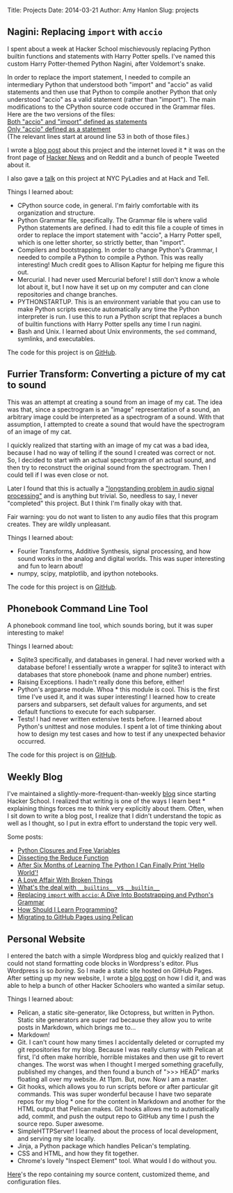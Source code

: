 Title: Projects
Date: 2014-03-21
Author: Amy Hanlon
Slug: projects

## Nagini: Replacing `import` with `accio`

I spent about a week at Hacker School mischievously replacing Python builtin functions and statements with Harry Potter spells. I've named this custom Harry Potter-themed Python Nagini, after Voldemort's snake.

In order to replace the import statement, I needed to compile an intermediary Python that understood both "import" and "accio" as valid statements and then use that Python to compile another Python that only understood "accio" as a valid statement (rather than "import"). The main modifications to the CPython source code occured in the Grammar files. Here are the two versions of the files:  
[Both "accio" and "import" defined as statements](https://github.com/amygdalama/nagini/blob/master/cpython/Grammar/Grammar)  
[Only "accio" defined as a statement](https://github.com/amygdalama/nagini/blob/master/nagini-python/Grammar/Grammar)  
(The relevant lines start at around line 53 in both of those files.)

I wrote a [blog post](http://mathamy.com/import-accio-bootstrapping-python-grammar.html) about this project and the internet loved it * it was on the front page of [Hacker News](https://news.ycombinator.com/item?id=7402620) and on Reddit and a bunch of people Tweeted about it. 

I also gave a [talk](http://www.slideshare.net/AmyHanlon/replacing-import-with-accio) on this project at NYC PyLadies and at Hack and Tell.  

Things I learned about:

* CPython source code, in general. I'm fairly comfortable with its organization and structure.
* Python Grammar file, specifically. The Grammar file is where valid Python statements are defined. I had to edit this file a couple of times in order to replace the import statement with "accio", a Harry Potter spell, which is one letter shorter, so strictly better, than "import".
* Compilers and bootstrapping. In order to change Python's Grammar, I needed to compile a Python to compile a Python. This was really interesting! Much credit goes to Allison Kaptur for helping me figure this out. 
* Mercurial. I had never used Mercurial before! I still don't know a whole lot about it, but I now have it set up on my computer and can clone repositories and change branches.
* PYTHONSTARTUP. This is an environment variable that you can use to make Python scripts execute automatically any time the Python interpreter is run. I use this to run a Python script that replaces a bunch of builtin functions with Harry Potter spells any time I run nagini.
* Bash and Unix. I learned about Unix environments, the `sed` command, symlinks, and executables.

The code for this project is on [GitHub](https://github.com/amygdalama/nagini).

## Furrier Transform: Converting a picture of my cat to sound  

This was an attempt at creating a sound from an image of my cat. The idea was that, since a spectrogram is an "image" representation of a sound, an arbitrary image could be interpreted as a spectrogram of a sound. With that assumption, I attempted to create a sound that would have the spectrogram of an image of my cat.

I quickly realized that starting with an image of my cat was a bad idea, because I had no way of telling if the sound I created was correct or not. So, I decided to start with an actual spectrogram of an actual sound, and then try to reconstruct the original sound from the spectrogram. Then I could tell if I was even close or not.

Later I found that this is actually a ["longstanding problem in audio signal processing"](http://arxiv.org/abs/1209.2076) and is anything but trivial. So, needless to say, I never "completed" this project. But I think I'm finally okay with that.

Fair warning: you do not want to listen to any audio files that this program creates. They are wildly unpleasant.

Things I learned about:
* Fourier Transforms, Additive Synthesis, signal processing, and how sound works in the analog and digital worlds. This was super interesting and fun to learn about!
* numpy, scipy, matplotlib, and ipython notebooks.

The code for this project is on [GitHub](https://github.com/amygdalama/furrier-transform).

## Phonebook Command Line Tool  

A phonebook command line tool, which sounds boring, but it was super interesting to make!

Things I learned about:

* Sqlite3 specifically, and databases in general. I had never worked with a database before! I essentially wrote a wrapper for sqlite3 to interact with databases that store phonebook (name and phone number) entries.
* Raising Exceptions. I hadn't really done this before, either!
* Python's argparse module. Whoa * this module is cool. This is the first time I've used it, and it was super interesting! I learned how to create parsers and subparsers, set default values for arguments, and set default functions to execute for each subparser.
* Tests! I had never written extensive tests before. I learned about Python's unittest and nose modules. I spent a lot of time thinking about how to design my test cases and how to test if any unexpected behavior occurred.

The code for this project is on [GitHub](https://github.com/amygdalama/phonebook).

## Weekly Blog  

I've maintained a slightly-more-frequent-than-weekly [blog](http://mathamy.com/) since starting Hacker School. I realized that writing is one of the ways I learn best * explaining things forces me to think very explicitly about them. Often, when I sit down to write a blog post, I realize that I didn't understand the topic as well as I thought, so I put in extra effort to understand the topic very well.

Some posts:

* [Python Closures and Free Variables](http://mathamy.com/python-closures-and-free-variables.html)
* [Dissecting the Reduce Function](http://mathamy.com/dissecting-the-reduce-function.html)
* [After Six Months of Learning The Python I Can Finally Print 'Hello World'!](http://mathamy.com/after-six-months-of-learning-the-python-i-can-finally-print-hello-world.html)
* [A Love Affair With Broken Things](http://mathamy.com/a-love-affair-with-broken-things.html)
* [What's the deal with `__builtins__` vs `__builtin__`](http://mathamy.com/whats-the-deal-with-builtins-vs-builtin.html)
* [Replacing `import` with `accio`: A Dive Into Bootstrapping and Python's Grammar](http://mathamy.com/import-accio-bootstrapping-python-grammar.html)
* [How Should I Learn Programming?](http://mathamy.com/how-should-i-learn-programming.html)
* [Migrating to GitHub Pages using Pelican](http://mathamy.com/migrating-to-github-pages-using-pelican.html)


## Personal Website  

I entered the batch with a simple Wordpress blog and quickly realized that I could not stand formatting code blocks in Wordpress's editor. Plus Wordpress is so *boring*. So I made a static site hosted on GitHub Pages.
After setting up my new website, I wrote a [blog post](http://mathamy.com/migrating-to-github-pages-using-pelican.html) on how I did it, and was able to help a bunch of other Hacker Schoolers who wanted a similar setup.

Things I learned about:

* Pelican, a static site-generator, like Octopress, but written in Python. Static site generators are super rad because they allow you to write posts in Markdown, which brings me to...
* Markdown!
* Git. I can't count how many times I accidentally deleted or corrupted my git repositories for my blog. Because I was really clumsy with Pelican at first, I'd often make horrible, horrible mistakes and then use git to revert changes. The worst was when I thought I merged something gracefully, published my changes, and then found a bunch of ">>> HEAD" marks floating all over my website. At 11pm. But, now. Now I am a master.
* Git hooks, which allows you to run scripts before or after particular git commands. This was super wonderful because I have two separate repos for my blog * one for the content in Markdown and another for the HTML output that Pelican makes. Git hooks allows me to automatically add, commit, and push the output repo to GitHub any time I push the source repo. Super awesome.
* SimpleHTTPServer! I learned about the process of local development, and serving my site locally.
* Jinja, a Python package which handles Pelican's templating.
* CSS and HTML, and how they fit together.
* Chrome's lovely "Inspect Element" tool. What would I do without you.

[Here](https://github.com/amygdalama/blog-source)'s the repo containing my source content, customized theme, and configuration files.